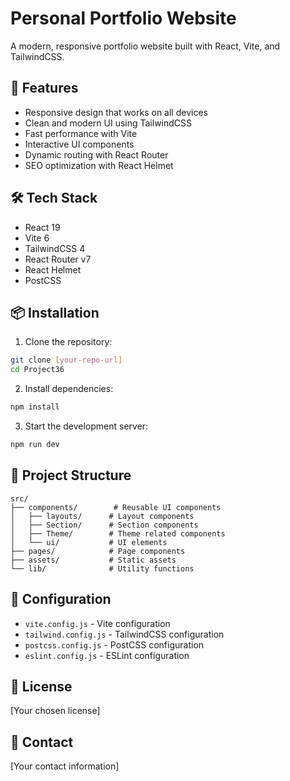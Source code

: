 # Personal Portfolio Website

A modern, responsive portfolio website built with React, Vite, and TailwindCSS.

## 🚀 Features

- Responsive design that works on all devices
- Clean and modern UI using TailwindCSS
- Fast performance with Vite
- Interactive UI components
- Dynamic routing with React Router
- SEO optimization with React Helmet

## 🛠️ Tech Stack

- React 19
- Vite 6
- TailwindCSS 4
- React Router v7
- React Helmet
- PostCSS

## 📦 Installation

1. Clone the repository:
```bash
git clone [your-repo-url]
cd Project36
```

2. Install dependencies:
```bash
npm install
```

3. Start the development server:
```bash
npm run dev
```

## 📁 Project Structure

```
src/
├── components/        # Reusable UI components
│   ├── layouts/      # Layout components
│   ├── Section/      # Section components
│   ├── Theme/        # Theme related components
│   └── ui/           # UI elements
├── pages/            # Page components
├── assets/           # Static assets
└── lib/              # Utility functions
```

## 🔧 Configuration

- `vite.config.js` - Vite configuration
- `tailwind.config.js` - TailwindCSS configuration
- `postcss.config.js` - PostCSS configuration
- `eslint.config.js` - ESLint configuration

## 📝 License

[Your chosen license]

## 🤝 Contact

[Your contact information]